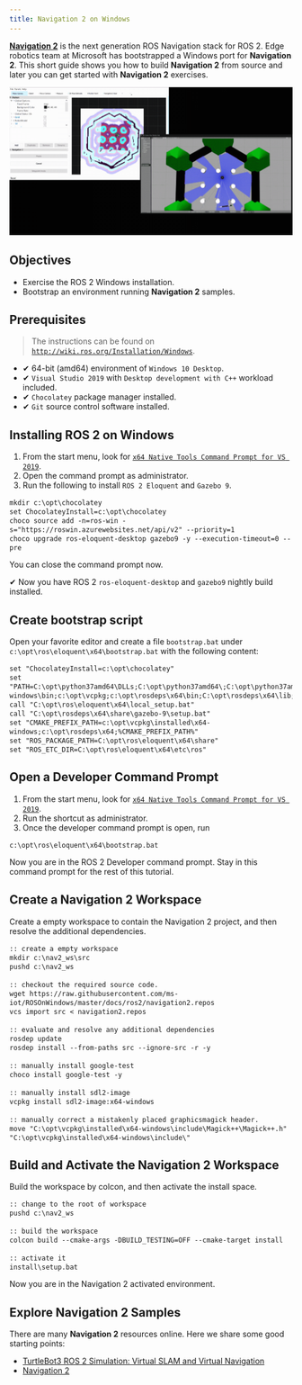 ```yaml
---
title: Navigation 2 on Windows
---
```


[**Navigation 2**][nav2] is the next generation ROS Navigation stack for ROS 2.
Edge robotics team at Microsoft has bootstrapped a Windows port for **Navigation 2**.
This short guide shows you how to build **Navigation 2** from source and later you can get started with **Navigation 2** exercises.

![](./nav2.gif)

## Objectives

  * Exercise the ROS 2 Windows installation.
  * Bootstrap an environment running **Navigation 2** samples.

## Prerequisites

> The instructions can be found on [`http://wiki.ros.org/Installation/Windows`](http://wiki.ros.org/Installation/Windows).

  * ✔ 64-bit (amd64) environment of `Windows 10 Desktop`.
  * ✔ `Visual Studio 2019` with `Desktop development with C++` workload included.
  * ✔ `Chocolatey` package manager installed.
  * ✔ `Git` source control software installed.
  
## Installing ROS 2 on Windows

1. From the start menu, look for [`x64 Native Tools Command Prompt for VS 2019`][vsdevcmd].
2. Open the command prompt as administrator.
3. Run the following to install `ROS 2 Eloquent` and `Gazebo 9`.

```Batchfile
mkdir c:\opt\chocolatey
set ChocolateyInstall=c:\opt\chocolatey
choco source add -n=ros-win -s="https://roswin.azurewebsites.net/api/v2" --priority=1
choco upgrade ros-eloquent-desktop gazebo9 -y --execution-timeout=0 --pre
```

You can close the command prompt now.

✔ Now you have ROS 2 `ros-eloquent-desktop` and `gazebo9` nightly build installed. 

## Create bootstrap script

Open your favorite editor and create a file `bootstrap.bat` under `c:\opt\ros\eloquent\x64\bootstrap.bat` with the following content:

```Batchfile
set "ChocolateyInstall=c:\opt\chocolatey"
set "PATH=C:\opt\python37amd64\DLLs;C:\opt\python37amd64\;C:\opt\python37amd64\Scripts;c:\opt\vcpkg\installed\x64-windows\bin;c:\opt\vcpkg;c:\opt\rosdeps\x64\bin;C:\opt\rosdeps\x64\lib;%PATH%"
call "C:\opt\ros\eloquent\x64\local_setup.bat"
call "C:\opt\rosdeps\x64\share\gazebo-9\setup.bat"
set "CMAKE_PREFIX_PATH=c:\opt\vcpkg\installed\x64-windows;c:\opt\rosdeps\x64;%CMAKE_PREFIX_PATH%"
set "ROS_PACKAGE_PATH=C:\opt\ros\eloquent\x64\share"
set "ROS_ETC_DIR=C:\opt\ros\eloquent\x64\etc\ros"
```

## Open a Developer Command Prompt

1. From the start menu, look for [`x64 Native Tools Command Prompt for VS 2019`][vsdevcmd].
2. Run the shortcut as administrator.
3. Once the developer command prompt is open, run

```
c:\opt\ros\eloquent\x64\bootstrap.bat
```

Now you are in the ROS 2 Developer command prompt.
Stay in this command prompt for the rest of this tutorial.

## Create a Navigation 2 Workspace

Create a empty workspace to contain the Navigation 2 project, and then resolve the additional dependencies.

```Batchfile
:: create a empty workspace
mkdir c:\nav2_ws\src
pushd c:\nav2_ws

:: checkout the required source code.
wget https://raw.githubusercontent.com/ms-iot/ROSOnWindows/master/docs/ros2/navigation2.repos
vcs import src < navigation2.repos

:: evaluate and resolve any additional dependencies
rosdep update
rosdep install --from-paths src --ignore-src -r -y

:: manually install google-test
choco install google-test -y

:: manually install sdl2-image
vcpkg install sdl2-image:x64-windows

:: manually correct a mistakenly placed graphicsmagick header.
move "C:\opt\vcpkg\installed\x64-windows\include\Magick++\Magick++.h" "C:\opt\vcpkg\installed\x64-windows\include\"
```

## Build and Activate the Navigation 2 Workspace

Build the workspace by colcon, and then activate the install space.

```Batchfile
:: change to the root of workspace
pushd c:\nav2_ws

:: build the workspace
colcon build --cmake-args -DBUILD_TESTING=OFF --cmake-target install

:: activate it
install\setup.bat
```

Now you are in the Navigation 2 activated environment.

## Explore Navigation 2 Samples

There are many **Navigation 2** resources online.
Here we share some good starting points:

* [TurtleBot3 ROS 2 Simulation: Virtual SLAM and Virtual Navigation][turtlebot3ros2]
* [Navigation 2][nav2]


[nav2]: https://ros-planning.github.io/navigation2/
[turtlebot3ros2]: http://emanual.robotis.com/docs/en/platform/turtlebot3/ros2_simulation/#ros-2-simulation
[vsdevcmd]: https://docs.microsoft.com/en-us/dotnet/framework/tools/developer-command-prompt-for-vs
